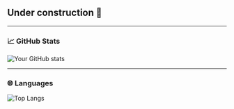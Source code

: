 ## Under construction 🚧

---

### 📈 GitHub Stats

![Your GitHub stats](https://github-readme-stats.vercel.app/api?username=StillAching&show_icons=true&theme=dark)

---

### 🌐 Languages

![Top Langs](https://github-readme-stats-one-bice.vercel.app/api/top-langs/?username=StillAching&langs_count=10&layout=compact&role=OWNER,ORGANIZATION_MEMBER,COLLABORATOR&count_private=true&hide_border=true&theme=dark)

<!--
**StillAching/StillAching** is a ✨ _special_ ✨ repository because its `README.md` (this file) appears on your GitHub profile.

Here are some ideas to get you started:

- 🔭 I’m currently working on ...
- 🌱 I’m currently learning ...
- 👯 I’m looking to collaborate on ...
- 🤔 I’m looking for help with ...
- 💬 Ask me about ...
- 📫 How to reach me: ...
- 😄 Pronouns: ...
- ⚡ Fun fact: ...
-->
